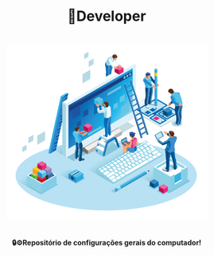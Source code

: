 <h1 align="center">🚀Developer<h1>

<section align="center">
  <img src=".github/preview.png">
</section>

##

<p align="center"><strong>🔒⚙️Repositório de configurações gerais do computador!</strong></p>